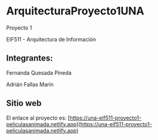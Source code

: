 # ArquitecturaProyecto1UNA
 
Proyecto 1

EIF511 - Arquitectura de Información

## Integrantes:

Fernanda Quesada Pineda

Adrián Fallas Marín

## Sitio web

El enlace al proyecto es: [https://una-eif511-proyecto1-peliculasanimada.netlify.app](https://una-eif511-proyecto1-peliculasanimada.netlify.app)